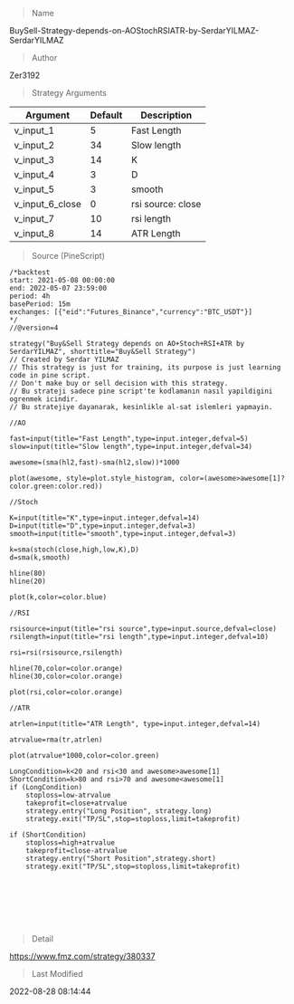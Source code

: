 
> Name

BuySell-Strategy-depends-on-AOStochRSIATR-by-SerdarYILMAZ-SerdarYILMAZ

> Author

Zer3192



> Strategy Arguments



|Argument|Default|Description|
|----|----|----|
|v_input_1|5|Fast Length|
|v_input_2|34|Slow length|
|v_input_3|14|K|
|v_input_4|3|D|
|v_input_5|3|smooth|
|v_input_6_close|0|rsi source: close|high|low|open|hl2|hlc3|hlcc4|ohlc4|
|v_input_7|10|rsi length|
|v_input_8|14|ATR Length|


> Source (PineScript)

``` pinescript
/*backtest
start: 2021-05-08 00:00:00
end: 2022-05-07 23:59:00
period: 4h
basePeriod: 15m
exchanges: [{"eid":"Futures_Binance","currency":"BTC_USDT"}]
*/
//@version=4

strategy("Buy&Sell Strategy depends on AO+Stoch+RSI+ATR by SerdarYILMAZ", shorttitle="Buy&Sell Strategy")
// Created by Serdar YILMAZ
// This strategy is just for training, its purpose is just learning code in pine script.
// Don't make buy or sell decision with this strategy.
// Bu strateji sadece pine script'te kodlamanın nasıl yapildigini ogrenmek icindir.
// Bu stratejiye dayanarak, kesinlikle al-sat islemleri yapmayin.

//AO

fast=input(title="Fast Length",type=input.integer,defval=5)
slow=input(title="Slow length",type=input.integer,defval=34)

awesome=(sma(hl2,fast)-sma(hl2,slow))*1000

plot(awesome, style=plot.style_histogram, color=(awesome>awesome[1]?color.green:color.red))

//Stoch

K=input(title="K",type=input.integer,defval=14)
D=input(title="D",type=input.integer,defval=3)
smooth=input(title="smooth",type=input.integer,defval=3)

k=sma(stoch(close,high,low,K),D)
d=sma(k,smooth)

hline(80)
hline(20)

plot(k,color=color.blue)

//RSI

rsisource=input(title="rsi source",type=input.source,defval=close)
rsilength=input(title="rsi length",type=input.integer,defval=10)

rsi=rsi(rsisource,rsilength)

hline(70,color=color.orange)
hline(30,color=color.orange)

plot(rsi,color=color.orange)

//ATR

atrlen=input(title="ATR Length", type=input.integer,defval=14)

atrvalue=rma(tr,atrlen)

plot(atrvalue*1000,color=color.green)

LongCondition=k<20 and rsi<30 and awesome>awesome[1]
ShortCondition=k>80 and rsi>70 and awesome<awesome[1]
if (LongCondition)
    stoploss=low-atrvalue
    takeprofit=close+atrvalue
    strategy.entry("Long Position", strategy.long)
    strategy.exit("TP/SL",stop=stoploss,limit=takeprofit)
    
if (ShortCondition)
    stoploss=high+atrvalue
    takeprofit=close-atrvalue
    strategy.entry("Short Position",strategy.short)
    strategy.exit("TP/SL",stop=stoploss,limit=takeprofit)
    
    

    
    



```

> Detail

https://www.fmz.com/strategy/380337

> Last Modified

2022-08-28 08:14:44
